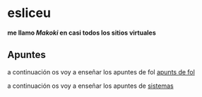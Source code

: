 # esliceu
**me llamo *Makoki* en casi todos los sitios virtuales**
## Apuntes
a continuación os voy a enseñar los apuntes de fol [apunts de fol](fol/apuntes.md)

a continuación os voy a enseñar los apuntes de [sistemas](sistemas/)
